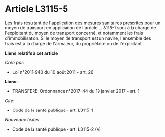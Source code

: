 # Article L3115-5

Les frais résultant de l'application des mesures sanitaires prescrites pour un moyen de transport en application de l'article
L. 3115-1 sont à la charge de l'exploitant du moyen de transport concerné, et notamment les frais d'immobilisation. Si le
moyen de transport est un navire, l'ensemble des frais est à la charge de l'armateur, du propriétaire ou de l'exploitant.

**Liens relatifs à cet article**

_Créé par_:

  - Loi n°2011-940 du 10 août 2011 - art. 26

**Liens**:

  - TRANSFERE: Ordonnance n°2017-44 du 19 janvier 2017 - art. 1

_Cite_:

  - Code de la santé publique - art. L3115-1

_Nouveaux textes_:

  - Code de la santé publique - art. L3115-2 (V)
